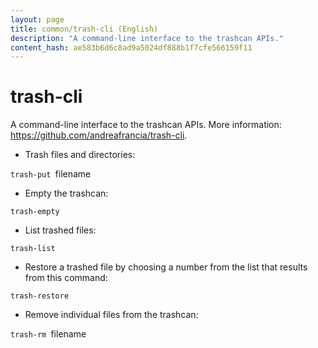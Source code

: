 ```yaml
---
layout: page
title: common/trash-cli (English)
description: "A command-line interface to the trashcan APIs."
content_hash: ae583b6d6c8ad9a5024df888b1f7cfe566159f11
---
```

# trash-cli

A command-line interface to the trashcan APIs.
More information: <https://github.com/andreafrancia/trash-cli>.

- Trash files and directories:

`trash-put `<span class="tldr-var badge badge-pill bg-dark-lm bg-white-dm text-white-lm text-dark-dm font-weight-bold">filename</span>

- Empty the trashcan:

`trash-empty`

- List trashed files:

`trash-list`

- Restore a trashed file by choosing a number from the list that results from this command:

`trash-restore`

- Remove individual files from the trashcan:

`trash-rm `<span class="tldr-var badge badge-pill bg-dark-lm bg-white-dm text-white-lm text-dark-dm font-weight-bold">filename</span>
